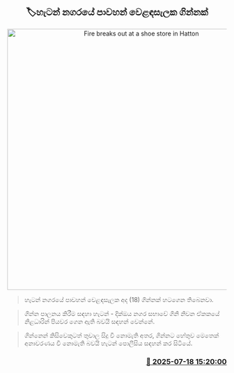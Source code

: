 <p align='center'><b><h2 align='center' title='Fire breaks out at a shoe store in Hatton'>🏷හැටන් නගරයේ පාවහන් වෙළඳසැලක ගින්නක්</h2></b></p>
<p align='center'><img src='https://helakuru.sgp1.cdn.digitaloceanspaces.com/esana/images/lib/fire-n-archived.jpg' width='600' alt='Fire breaks out at a shoe store in Hatton'></p>

> හැටන් නගරයේ පාවහන් වෙළඳසැලක අද (18) ගින්නක් හටගෙන තිබෙනවා.

> ගින්න පාලනය කිරීම සඳහා හැටන් - දික්ඔය නගර සභාවේ ගිනි නිවන ඒකකයේ නිළධාරින් පියවර ගෙන ඇති බවයි සඳහන් වෙන්නේ.

> ගින්නෙන් කිසිවෙකුටත් තුවාල සිදු වී නොමැති අතර, ගින්නට හේතුව මෙතෙක් අනාවරණය වී නොමැති බවයි හැටන් පොලීසිය සඳහන් කර සිටියේ.



<h3 align='right'><a href='https://www.helakuru.lk/esana/p/111978/'>📅 2025-07-18 15:20:00</a></h3>
